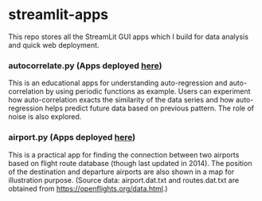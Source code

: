 # streamlit-apps

This repo stores all the StreamLit GUI apps which I build for data analysis and quick
web deployment. 

### autocorrelate.py (Apps deployed [here](https://share.streamlit.io/scleung-astro/streamlit-apps/main/autocorrelate_streamlit.py))

This is an educational apps for understanding auto-regression and auto-correlation
by using periodic functions as example. Users can experiment how auto-correlation 
exacts the similarity of the data series and how auto-regression helps predict 
future data based on previous pattern. The role of noise is also explored. 

### airport.py (Apps deployed [here](https://share.streamlit.io/scleung-astro/streamlit-apps/main/airport_streamlit.py))

This is a practical app for finding the connection between two airports based on
flight route database (though last updated in 2014). The position of the destination
and departure airports are also shown in a map for illustration purpose.
(Source data: airport.dat.txt and routes.dat.txt are obtained from 
https://openflights.org/data.html.)

